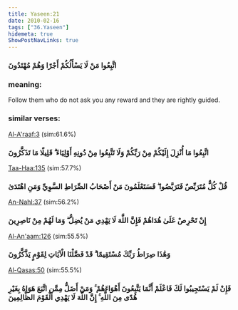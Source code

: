 ```yaml
---
title: Yaseen:21
date: 2010-02-16
tags: ["36.Yaseen"]
hidemeta: true 
ShowPostNavLinks: true 
---
```

### اتَّبِعُوا مَنْ لَا يَسْأَلُكُمْ أَجْرًا وَهُمْ مُهْتَدُونَ
### meaning: 
Follow them who do not ask you any reward and they are rightly guided.
### similar verses: 

[Al-A'raaf:3](/7/3) (sim:61.6%)

### اتَّبِعُوا مَا أُنْزِلَ إِلَيْكُمْ مِنْ رَبِّكُمْ وَلَا تَتَّبِعُوا مِنْ دُونِهِ أَوْلِيَاءَ ۗ قَلِيلًا مَا تَذَكَّرُونَ

[Taa-Haa:135](/20/135) (sim:57.7%)

### قُلْ كُلٌّ مُتَرَبِّصٌ فَتَرَبَّصُوا ۖ فَسَتَعْلَمُونَ مَنْ أَصْحَابُ الصِّرَاطِ السَّوِيِّ وَمَنِ اهْتَدَىٰ

[An-Nahl:37](/16/37) (sim:56.2%)

### إِنْ تَحْرِصْ عَلَىٰ هُدَاهُمْ فَإِنَّ اللَّهَ لَا يَهْدِي مَنْ يُضِلُّ ۖ وَمَا لَهُمْ مِنْ نَاصِرِينَ

[Al-An'aam:126](/6/126) (sim:55.5%)

### وَهَٰذَا صِرَاطُ رَبِّكَ مُسْتَقِيمًا ۗ قَدْ فَصَّلْنَا الْآيَاتِ لِقَوْمٍ يَذَّكَّرُونَ

[Al-Qasas:50](/28/50) (sim:55.5%)

### فَإِنْ لَمْ يَسْتَجِيبُوا لَكَ فَاعْلَمْ أَنَّمَا يَتَّبِعُونَ أَهْوَاءَهُمْ ۚ وَمَنْ أَضَلُّ مِمَّنِ اتَّبَعَ هَوَاهُ بِغَيْرِ هُدًى مِنَ اللَّهِ ۚ إِنَّ اللَّهَ لَا يَهْدِي الْقَوْمَ الظَّالِمِينَ
